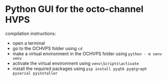 # Python GUI for the octo-channel HVPS

compilation instructions:
- open a terminal
- go to the OCHVPS folder using `cd`
- make a virtual environment in the OCHVPS folder using `python - m venv venv`
- activate the virtual environment using `venv\Scripts\activate`
- install the required packages using `pip install pyqt6 pyqtgraph pyserial pyinstaller`
